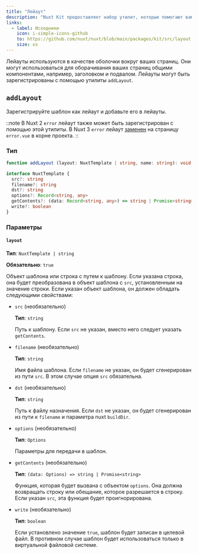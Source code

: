 ```yaml
---
title: "Лейаут"
description: "Nuxt Kit предоставляет набор утилит, которые помогают вам работать с лейаутами."
links:
  - label: Исходники
    icon: i-simple-icons-github
    to: https://github.com/nuxt/nuxt/blob/main/packages/kit/src/layout.ts
    size: xs
---
```


Лейауты используются в качестве оболочки вокруг ваших страниц. Они могут использоваться для оборачивания ваших страниц общими компонентами, например, заголовком и подвалом. Лейауты могут быть зарегистрированы с помощью утилиты `addLayout`.

## `addLayout`

Зарегистрируйте шаблон как лейаут и добавьте его в лейауты.

::note
В Nuxt 2 `error` лейаут также может быть зарегистрирован с помощью этой утилиты. В Nuxt 3 `error` лейаут [заменен](/docs/getting-started/error-handling#rendering-an-error-page) на страницу `error.vue` в корне проекта.
::

### Тип

```ts
function addLayout (layout: NuxtTemplate | string, name: string): void

interface NuxtTemplate {
  src?: string
  filename?: string
  dst?: string
  options?: Record<string, any>
  getContents?: (data: Record<string, any>) => string | Promise<string>
  write?: boolean
}
```

### Параметры

#### `layout`

**Тип**: `NuxtTemplate | string`

**Обязательно**: `true`

Объект шаблона или строка с путем к шаблону. Если указана строка, она будет преобразована в объект шаблона с `src`, установленным на значение строки. Если указан объект шаблона, он должен обладать следующими свойствами:

- `src` (необязательно)

  **Тип**: `string`

  Путь к шаблону. Если `src` не указан, вместо него следует указать `getContents`.

- `filename` (необязательно)

  **Тип**: `string`

  Имя файла шаблона. Если `filename` не указан, он будет сгенерирован из пути `src`. В этом случае опция `src` обязательна.

- `dst` (необязательно)

  **Тип**: `string`

  Путь к файлу назначения. Если `dst` не указан, он будет сгенерирован из пути к `filename` и параметра nuxt `buildDir`.

- `options` (необязательно)

  **Тип**: `Options`

  Параметры для передачи в шаблон.

- `getContents` (необязательно)

  **Тип**: `(data: Options) => string | Promise<string>`

  Функция, которая будет вызвана с объектом `options`. Она должна возвращать строку или обещание, которое разрешается в строку. Если указан `src`, эта функция будет проигнорирована.

- `write` (необязательно)

    **Тип**: `boolean`

    Если установлено значение `true`, шаблон будет записан в целевой файл. В противном случае шаблон будет использоваться только в виртуальной файловой системе.
